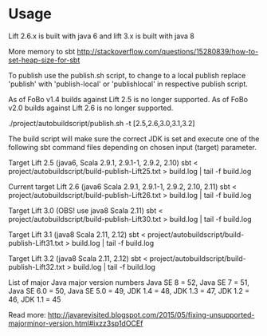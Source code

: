 
Usage  
===== 

Lift 2.6.x is built with java 6 and lift 3.x is built with java 8

More memory to sbt http://stackoverflow.com/questions/15280839/how-to-set-heap-size-for-sbt

To publish use the publish.sh script, to change to a local publish replace 'publish' with 'publish-local' or 
'publishlocal' in respective publish script.

As of FoBo v1.4 builds against Lift 2.5 is no longer supported.
As of FoBo v2.0 builds against Lift 2.6 is no longer supported. 

./project/autobuildscript/publish.sh -t [2.5,2.6,3.0,3.1,3.2]

The build script will make sure the correct JDK is set and execute one of the following 
sbt command files depending on chosen input (target) parameter.

Target Lift 2.5 (java6, Scala 2.9.1, 2.9.1-1, 2.9.2, 2.10)
sbt < project/autobuildscript/build-publish-Lift25.txt > build.log | tail -f build.log

Current target Lift 2.6 (java6 Scala 2.9.1, 2.9.1-1, 2.9.2, 2.10, 2.11)
sbt < project/autobuildscript/build-publish-Lift26.txt > build.log | tail -f build.log

Target Lift 3.0 (OBS! use java8 Scala 2.11)
sbt < project/autobuildscript/build-publish-Lift30.txt > build.log | tail -f build.log

Target Lift 3.1 (java8 Scala 2.11, 2.12)
sbt < project/autobuildscript/build-publish-Lift31.txt > build.log | tail -f build.log

Target Lift 3.2 (java8 Scala 2.11, 2.12)
sbt < project/autobuildscript/build-publish-Lift32.txt > build.log | tail -f build.log

List of major Java major version numbers
Java SE 8 = 52,
Java SE 7 = 51,
Java SE 6.0 = 50,
Java SE 5.0 = 49,
JDK 1.4 = 48,
JDK 1.3 = 47,
JDK 1.2 = 46,
JDK 1.1 = 45


Read more: http://javarevisited.blogspot.com/2015/05/fixing-unsupported-majorminor-version.html#ixzz3sp1dOCEf

